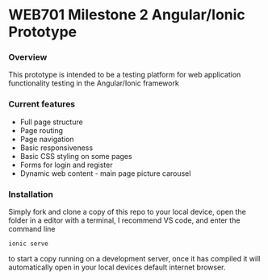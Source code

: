 # WEB701 Milestone 2 Angular/Ionic Prototype

### Overview
This prototype is intended to be a testing platform for web application functionality testing in the Angular/Ionic framework

### Current features
<ul>
  <li>Full page structure</li>
  <li>Page routing</li>
  <li>Page navigation</li>
  <li>Basic responsiveness</li>
  <li>Basic CSS styling on some pages</li>
  <li>Forms for login and register</li>
  <li>Dynamic web content - main page picture carousel</li>  
</ul>

### Installation
Simply fork and clone a copy of this repo to your local device, open the folder in a editor with a terminal, I recommend VS code, and enter the command line 
```
ionic serve
```
to start a copy running on a development server, once it has compiled it will automatically open in your local devices default internet browser.
